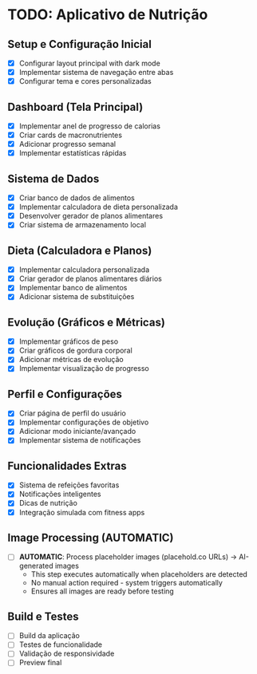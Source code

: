 # TODO: Aplicativo de Nutrição

## Setup e Configuração Inicial
- [x] Configurar layout principal with dark mode
- [x] Implementar sistema de navegação entre abas
- [x] Configurar tema e cores personalizadas

## Dashboard (Tela Principal)
- [x] Implementar anel de progresso de calorias
- [x] Criar cards de macronutrientes
- [x] Adicionar progresso semanal
- [x] Implementar estatísticas rápidas

## Sistema de Dados
- [x] Criar banco de dados de alimentos
- [x] Implementar calculadora de dieta personalizada
- [x] Desenvolver gerador de planos alimentares
- [x] Criar sistema de armazenamento local

## Dieta (Calculadora e Planos)
- [x] Implementar calculadora personalizada
- [x] Criar gerador de planos alimentares diários
- [x] Implementar banco de alimentos
- [x] Adicionar sistema de substituições

## Evolução (Gráficos e Métricas)
- [x] Implementar gráficos de peso
- [x] Criar gráficos de gordura corporal
- [x] Adicionar métricas de evolução
- [x] Implementar visualização de progresso

## Perfil e Configurações
- [x] Criar página de perfil do usuário
- [x] Implementar configurações de objetivo
- [x] Adicionar modo iniciante/avançado
- [x] Implementar sistema de notificações

## Funcionalidades Extras
- [x] Sistema de refeições favoritas
- [x] Notificações inteligentes
- [x] Dicas de nutrição
- [x] Integração simulada com fitness apps

## Image Processing (AUTOMATIC)
- [ ] **AUTOMATIC**: Process placeholder images (placehold.co URLs) → AI-generated images
  - This step executes automatically when placeholders are detected
  - No manual action required - system triggers automatically
  - Ensures all images are ready before testing

## Build e Testes
- [ ] Build da aplicação
- [ ] Testes de funcionalidade
- [ ] Validação de responsividade
- [ ] Preview final